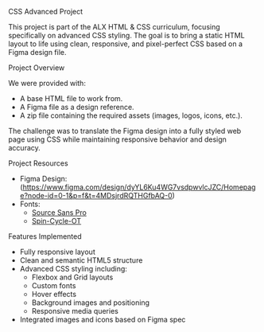 CSS Advanced Project

This project is part of the ALX HTML & CSS curriculum, focusing specifically on advanced CSS styling. The goal is to bring a static HTML layout to life using clean, responsive, and pixel-perfect CSS based on a Figma design file.

Project Overview

We were provided with:

- A base HTML file to work from.
- A Figma file as a design reference.
- A zip file containing the required assets (images, logos, icons, etc.).

The challenge was to translate the Figma design into a fully styled web page using CSS while maintaining responsive behavior and design accuracy.

 Project Resources

- Figma Design: (https://www.figma.com/design/dyYL6Ku4WG7vsdpwvlcJZC/Homepage?node-id=0-1&p=f&t=4MDsjrdRQTHGfbAQ-0)
- Fonts:
  - [Source Sans Pro](https://fonts.google.com/specimen/Source+Sans+Pro)
  - [Spin-Cycle-OT](https://www.fonts.com/font/spin-cycle)

Features Implemented

- Fully responsive layout
- Clean and semantic HTML5 structure
- Advanced CSS styling including:
  - Flexbox and Grid layouts
  - Custom fonts
  - Hover effects
  - Background images and positioning
  - Responsive media queries
- Integrated images and icons based on Figma spec

